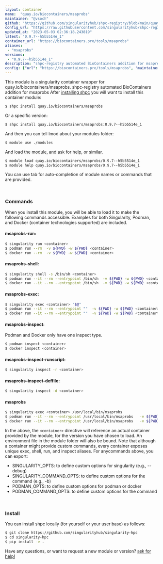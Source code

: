 ```yaml
---
layout: container
name:  "quay.io/biocontainers/msaprobs"
maintainer: "@vsoch"
github: "https://github.com/singularityhub/shpc-registry/blob/main/quay.io/biocontainers/msaprobs/container.yaml"
config_url: "https://raw.githubusercontent.com/singularityhub/shpc-registry/main/quay.io/biocontainers/msaprobs/container.yaml"
updated_at: "2023-05-03 02:36:18.243819"
latest: "0.9.7--h5b5514e_1"
container_url: "https://biocontainers.pro/tools/msaprobs"
aliases:
 - "msaprobs"
versions:
 - "0.9.7--h5b5514e_1"
description: "shpc-registry automated BioContainers addition for msaprobs"
config: {"url": "https://biocontainers.pro/tools/msaprobs", "maintainer": "@vsoch", "description": "shpc-registry automated BioContainers addition for msaprobs", "latest": {"0.9.7--h5b5514e_1": "sha256:8ecc7d4da45d2cd04db6b5ec713f256d2f73634067ff50cd6cbe689117c6e707"}, "tags": {"0.9.7--h5b5514e_1": "sha256:8ecc7d4da45d2cd04db6b5ec713f256d2f73634067ff50cd6cbe689117c6e707"}, "docker": "quay.io/biocontainers/msaprobs", "aliases": {"msaprobs": "/usr/local/bin/msaprobs"}}
---
```


This module is a singularity container wrapper for quay.io/biocontainers/msaprobs.
shpc-registry automated BioContainers addition for msaprobs
After [installing shpc](#install) you will want to install this container module:


```bash
$ shpc install quay.io/biocontainers/msaprobs
```

Or a specific version:

```bash
$ shpc install quay.io/biocontainers/msaprobs:0.9.7--h5b5514e_1
```

And then you can tell lmod about your modules folder:

```bash
$ module use ./modules
```

And load the module, and ask for help, or similar.

```bash
$ module load quay.io/biocontainers/msaprobs/0.9.7--h5b5514e_1
$ module help quay.io/biocontainers/msaprobs/0.9.7--h5b5514e_1
```

You can use tab for auto-completion of module names or commands that are provided.

<br>

### Commands

When you install this module, you will be able to load it to make the following commands accessible.
Examples for both Singularity, Podman, and Docker (container technologies supported) are included.

#### msaprobs-run:

```bash
$ singularity run <container>
$ podman run --rm  -v ${PWD} -w ${PWD} <container>
$ docker run --rm  -v ${PWD} -w ${PWD} <container>
```

#### msaprobs-shell:

```bash
$ singularity shell -s /bin/sh <container>
$ podman run --it --rm --entrypoint /bin/sh  -v ${PWD} -w ${PWD} <container>
$ docker run --it --rm --entrypoint /bin/sh  -v ${PWD} -w ${PWD} <container>
```

#### msaprobs-exec:

```bash
$ singularity exec <container> "$@"
$ podman run --it --rm --entrypoint ""  -v ${PWD} -w ${PWD} <container> "$@"
$ docker run --it --rm --entrypoint ""  -v ${PWD} -w ${PWD} <container> "$@"
```

#### msaprobs-inspect:

Podman and Docker only have one inspect type.

```bash
$ podman inspect <container>
$ docker inspect <container>
```

#### msaprobs-inspect-runscript:

```bash
$ singularity inspect -r <container>
```

#### msaprobs-inspect-deffile:

```bash
$ singularity inspect -d <container>
```


#### msaprobs

```bash
$ singularity exec <container> /usr/local/bin/msaprobs
$ podman run --it --rm --entrypoint /usr/local/bin/msaprobs   -v ${PWD} -w ${PWD} <container> -c " $@"
$ docker run --it --rm --entrypoint /usr/local/bin/msaprobs   -v ${PWD} -w ${PWD} <container> -c " $@"
```



In the above, the `<container>` directive will reference an actual container provided
by the module, for the version you have chosen to load. An environment file in the
module folder will also be bound. Note that although a container
might provide custom commands, every container exposes unique exec, shell, run, and
inspect aliases. For anycommands above, you can export:

 - SINGULARITY_OPTS: to define custom options for singularity (e.g., --debug)
 - SINGULARITY_COMMAND_OPTS: to define custom options for the command (e.g., -b)
 - PODMAN_OPTS: to define custom options for podman or docker
 - PODMAN_COMMAND_OPTS: to define custom options for the command

<br>

### Install

You can install shpc locally (for yourself or your user base) as follows:

```bash
$ git clone https://github.com/singularityhub/singularity-hpc
$ cd singularity-hpc
$ pip install -e .
```

Have any questions, or want to request a new module or version? [ask for help!](https://github.com/singularityhub/singularity-hpc/issues)